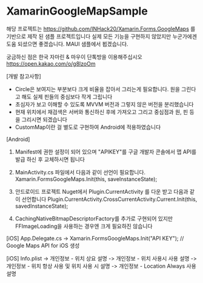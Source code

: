 # XamarinGoogleMapSample

해당 프로젝트는 https://github.com/INHack20/Xamarin.Forms.GoogleMaps 를 기반으로 제작 된 샘플 프로젝트입니다
실제 모든 기능을 구현하지 않았지만 누군가에겐 도움 되셨으면 좋겠습니다.
MAUI 샘플에서 뵙겠습니다.

궁금하신 점은 한국 자마린 & 마우이 단톡방을 이용해주십시오
https://open.kakao.com/o/g8lzoOm

[개발 참고사항]
- Circle은 보여지는 부분보다 크게 비율을 잡아서 그리는게 필요합니다. 원을 그린다고 해도 실제 핀들의 중심보다 작게 그립니다
- 초심자가 보고 이해할 수 있도록 MVVM 버전과 그렇지 않은 버전을 분리했습니다
- 현재 위치에서 재검색은 서버와 통신하신 후에 가져오고 그리고 중심점과 원, 핀 등을 그리시면 되겠습니다
- CustomMap이란 걸 별도로 구현하여 Android에 적용하였습니다

[Android]

1. Manifest에 권한 설정이 되어 있으며 "APIKEY"를 구글 개발자 콘솔에서 맵 API를 발급 하신 후 교체하시면 됩니다
   <meta-data android:name="com.google.android.geo.API_KEY" android:value="APIKEY" />

2. MainActivity.cs 파일에서 다음과 같이 선언이 필요합니다.
   Xamarin.FormsGoogleMaps.Init(this, saveInstanceState);
   
3. 안드로이드 프로젝트 Nuget에서 Plugin.CurrentActivity 를 다운 받고 다음과 같이 선언합니다
   Plugin.CurrentActivity.CrossCurrentActivity.Current.Init(this, savedInstanceState);
   
4. CachingNativeBitmapDescriptorFactory를 추가로 구현되어 있지만 FFImageLoading을 사용하는 경우엔 크게 필요하진 않습니다

[iOS]
App.Delegate.cs
-> Xamarin.FormsGoogleMaps.Init("API KEY"); // Google Maps API for iOS 생성

[iOS]
Info.plist
-> 개인정보 - 위치 상요 설명
-> 개인정보 - 위치 사용시 사용 설명
-> 개인정보 - 위치 항상 사용 및 위치 사용 시 설명
-> 개인정보 - Location Always 사용 설명
